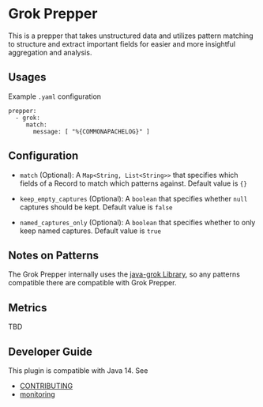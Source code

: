 # Grok Prepper

This is a prepper that takes unstructured data and utilizes pattern matching
to structure and extract important fields for easier and more insightful aggregation and analysis.

## Usages

Example `.yaml` configuration

```
prepper:
  - grok:
     match:
       message: [ "%{COMMONAPACHELOG}" ]
```

## Configuration

* `match` (Optional): A `Map<String, List<String>>` that specifies which fields of a Record to match which patterns against. Default value is `{}`

* `keep_empty_captures` (Optional): A `boolean` that specifies whether `null` captures should be kept. Default value is `false`

* `named_captures_only` (Optional): A `boolean` that specifies whether to only keep named captures. Default value is `true`

## Notes on Patterns

The Grok Prepper internally uses the [java-grok Library](https://github.com/thekrakken/java-grok), so any patterns compatible there are compatible with Grok Prepper.

## Metrics

TBD

## Developer Guide
This plugin is compatible with Java 14. See
- [CONTRIBUTING](https://github.com/opensearch-project/data-prepper/blob/main/CONTRIBUTING.md)
- [monitoring](https://github.com/opensearch-project/data-prepper/blob/main/docs/readme/monitoring.md)
